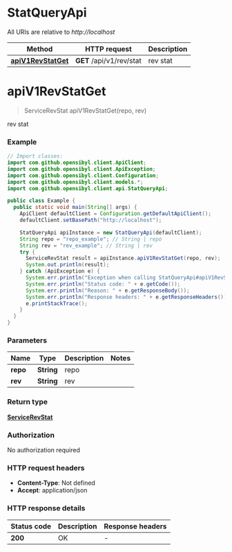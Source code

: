 # StatQueryApi

All URIs are relative to *http://localhost*

| Method | HTTP request | Description |
|------------- | ------------- | -------------|
| [**apiV1RevStatGet**](StatQueryApi.md#apiV1RevStatGet) | **GET** /api/v1/rev/stat | rev stat |


<a name="apiV1RevStatGet"></a>
# **apiV1RevStatGet**
> ServiceRevStat apiV1RevStatGet(repo, rev)

rev stat

### Example
```java
// Import classes:
import com.github.opensibyl.client.ApiClient;
import com.github.opensibyl.client.ApiException;
import com.github.opensibyl.client.Configuration;
import com.github.opensibyl.client.models.*;
import com.github.opensibyl.client.api.StatQueryApi;

public class Example {
  public static void main(String[] args) {
    ApiClient defaultClient = Configuration.getDefaultApiClient();
    defaultClient.setBasePath("http://localhost");

    StatQueryApi apiInstance = new StatQueryApi(defaultClient);
    String repo = "repo_example"; // String | repo
    String rev = "rev_example"; // String | rev
    try {
      ServiceRevStat result = apiInstance.apiV1RevStatGet(repo, rev);
      System.out.println(result);
    } catch (ApiException e) {
      System.err.println("Exception when calling StatQueryApi#apiV1RevStatGet");
      System.err.println("Status code: " + e.getCode());
      System.err.println("Reason: " + e.getResponseBody());
      System.err.println("Response headers: " + e.getResponseHeaders());
      e.printStackTrace();
    }
  }
}
```

### Parameters

| Name | Type | Description  | Notes |
|------------- | ------------- | ------------- | -------------|
| **repo** | **String**| repo | |
| **rev** | **String**| rev | |

### Return type

[**ServiceRevStat**](ServiceRevStat.md)

### Authorization

No authorization required

### HTTP request headers

 - **Content-Type**: Not defined
 - **Accept**: application/json

### HTTP response details
| Status code | Description | Response headers |
|-------------|-------------|------------------|
| **200** | OK |  -  |

